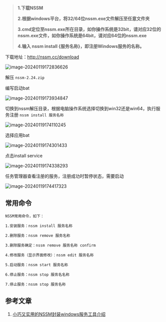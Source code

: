> **1.下载NSSM**
>
> **2.根据windows平台，将32/64位nssm.exe文件解压至任意文件夹**
>
> **3.cmd定位至nssm.exe所在目录，如你操作系统是32bit，请对应32位的nssm.exe文件，如你操作系统是64bit，请对应64位的nssm.exe**
>
> **4.输入 nssm install {服务名称}，即注册Windows服务的名称。**





下载地址：http://nssm.cc/download

![image-20240119172836626](https://chunhui-a.oss-cn-nanjing.aliyuncs.com/typora/img/image-20240119172836626.png)



解压 `nssm-2.24.zip`

编写启动bat

![image-20240119173934847](https://chunhui-a.oss-cn-nanjing.aliyuncs.com/typora/img/image-20240119173934847.png)

切换到nssm解压目录，根据电脑操作系统选择切换到win32还是win64，执行服务注册 `nssm install 服务名称`

![image-20240119174110245](https://chunhui-a.oss-cn-nanjing.aliyuncs.com/typora/img/image-20240119174110245.png)



选择应用bat

![image-20240119174301433](https://chunhui-a.oss-cn-nanjing.aliyuncs.com/typora/img/image-20240119174301433.png)

点击install service

![image-20240119174338293](https://chunhui-a.oss-cn-nanjing.aliyuncs.com/typora/img/image-20240119174338293.png)



任务管理器查看注册的服务，注册成功时暂停状态，需要启动

![image-20240119174417323](https://chunhui-a.oss-cn-nanjing.aliyuncs.com/typora/img/image-20240119174417323.png)



## 常用命令

```
NSSM常用命令，如下：

1.安装服务：nssm install 服务名称

2.删除服务：nssm remove 服务名称

3.删除服务确定：nssm remove 服务名称 confirm

4.修改服务（显示界面修改）：nssm edit 服务名称

5.启动服务：nssm start 服务名称

6.停止服务：nssm stop 服务名名称

7.停止服务：nssm stop 服务名称
```



## 参考文章

1. [小巧又实用的NSSM封装windows服务工具介绍](https://zhuanlan.zhihu.com/p/455904037)